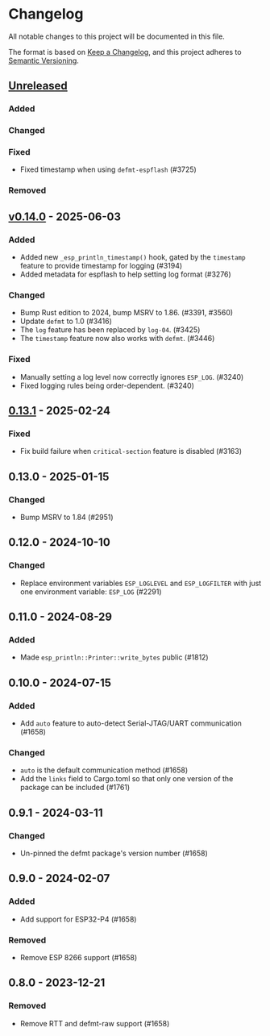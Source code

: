 # Changelog

All notable changes to this project will be documented in this file.

The format is based on [Keep a Changelog](https://keepachangelog.com/en/1.0.0/),
and this project adheres to [Semantic Versioning](https://semver.org/spec/v2.0.0.html).

## [Unreleased]

### Added


### Changed


### Fixed

- Fixed timestamp when using `defmt-espflash` (#3725)

### Removed


## [v0.14.0] - 2025-06-03

### Added

- Added new `_esp_println_timestamp()` hook, gated by the `timestamp` feature to provide timestamp for logging (#3194)
- Added metadata for espflash to help setting log format (#3276)

### Changed

- Bump Rust edition to 2024, bump MSRV to 1.86. (#3391, #3560)
- Update `defmt` to 1.0 (#3416)
- The `log` feature has been replaced by `log-04`. (#3425)
- The `timestamp` feature now also works with `defmt`. (#3446)

### Fixed

- Manually setting a log level now correctly ignores `ESP_LOG`. (#3240)
- Fixed logging rules being order-dependent. (#3240)

## [0.13.1] - 2025-02-24

### Fixed

- Fix build failure when `critical-section` feature is disabled (#3163)

## 0.13.0 - 2025-01-15

### Changed

- Bump MSRV to 1.84 (#2951)

## 0.12.0 - 2024-10-10

### Changed

- Replace environment variables `ESP_LOGLEVEL` and `ESP_LOGFILTER` with just one environment variable: `ESP_LOG` (#2291)

## 0.11.0 - 2024-08-29

### Added

- Made `esp_println::Printer::write_bytes` public (#1812)

## 0.10.0 - 2024-07-15

### Added

- Add `auto` feature to auto-detect Serial-JTAG/UART communication (#1658)

### Changed

- `auto` is the default communication method (#1658)
- Add the `links` field to Cargo.toml so that only one version of the package can be included (#1761)

## 0.9.1 - 2024-03-11

### Changed

- Un-pinned the defmt package's version number (#1658)

## 0.9.0 - 2024-02-07

### Added

- Add support for ESP32-P4 (#1658)

### Removed

- Remove ESP 8266 support (#1658)

## 0.8.0 - 2023-12-21

### Removed

- Remove RTT and defmt-raw support (#1658)

[0.13.1]: https://github.com/esp-rs/esp-hal/releases/tag/esp-println-v0.13.1
[v0.14.0]: https://github.com/esp-rs/esp-hal/compare/esp-println-v0.13.1...esp-println-v0.14.0
[Unreleased]: https://github.com/esp-rs/esp-hal/compare/esp-println-v0.14.0...HEAD
